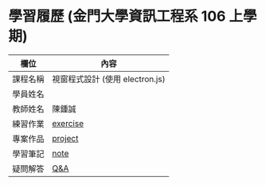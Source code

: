 # 學習履歷 (金門大學資訊工程系 106 上學期)

欄位       |  內容
----------|----------------------------
課程名稱   | 視窗程式設計 (使用 electron.js)
學員姓名   | 
教師姓名   | 陳鍾誠
練習作業   | [exercise](exercise)
專案作品   | [project](project)
學習筆記   | [note](note)
疑問解答   | [Q&A](QA)

